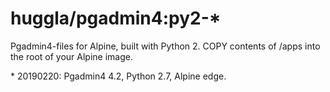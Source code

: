# huggla/pgadmin4:py2-*
Pgadmin4-files for Alpine, built with Python 2. COPY contents of /apps into the root of your Alpine image.

\* 20190220: Pgadmin4 4.2, Python 2.7, Alpine edge.
